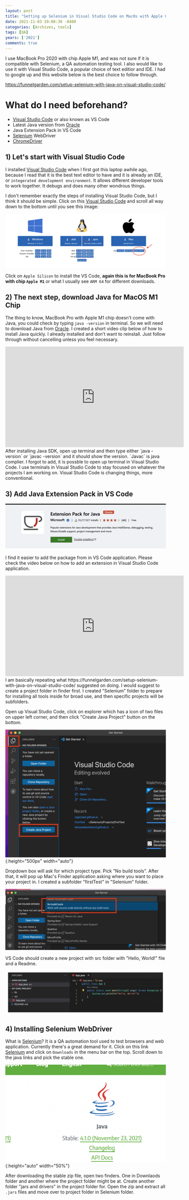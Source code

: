 ```yaml
---
layout: post
title: "Setting up Selenium in Visual Studio Code on MacOs with Apple Chip M1"
date: 2021-11-03 19:08:30 -0400
categories: [Archives, tools] 
tags: [QA]
years: ['2021']
comments: true
---
```


I use MacBook Pro 2020 with chip Apple M1, and was not sure if it is compatible with Selenium, a QA automation testing tool. I also would like to use it with Visual Studio Code, a popular choice of text editior and IDE. I had to google up and this website below is the best choice to follow through. 

https://funnelgarden.com/setup-selenium-with-java-on-visual-studio-code/


# What do I need beforehand?

- [Visual Studio Code][Visual Studio Code] or also known as VS Code
- Latest Java version from [Oracle][Oracle] 
- Java Extension Pack in VS Code
- [Selenium][Selenium] WebDriver
- [ChromeDriver][ChromeDriver] 


## 1) Let's start with Visual Studio Code

I installed [Visual Studio Code][Visual Studio Code] when I first got this laptop awhile ago, because I read that it is the best text editor to have and it is already an IDE, or `integerated development environment`. It allows different developer tools to work together. It debugs and does many other wondrous things.

I don't remember exactly the steps of installing Visual Studio Code, but I think it should be simple. Click on this [Visual Studio Code][Visual Studio Code] and scroll all way down to the bottom until you see this image:

![VS-ARM](/assets/img/blog/VS-ARM.png)

Click on `Apple Silicon` to install the VS Code, <strong>again this is for MacBook Pro with chip `Apple M1` </strong> or what I usually see `ARM 64` for different downloads.

## 2) The next step, download Java for MacOS M1 Chip

The thing to know, MacBook Pro with Apple M1 chip doesn't come with Java, you could check by typing `java -version` in terminal. So we will need to download Java from [Oracle][Oracle]. I created a short video clip below of how to install Java quickly. I already installed and don't want to reinstall. Just follow through without cancelling unless you feel necessary.

<iframe width="560" height="315" src="https://www.youtube.com/embed/ABbsylwIlF4" title="YouTube video player" frameborder="0" allow="accelerometer; autoplay; clipboard-write; encrypted-media; gyroscope; picture-in-picture" allowfullscreen></iframe> 
 <br>
After installing Java SDK, open up terminal and then type either `java -version` or `javac -version` and it should show the version. `Javac` is java complier.  I forgot to add, it is possble to open up terminal in Visual Studio Code. I use terminals in Visual Studio Code to stay focused on whatever the projects I am working on. Visual Studio Code is changing things, more conventional. 

## 3) Add Java Extension Pack in VS Code

![JEPVS](/assets/img/blog/JEPVS.jpg)

I find it easier to add the package from in VS Code application. Please check the video below on how to add an extension in Visual Studio Code application. 

<iframe width="560" height="315" src="https://www.youtube.com/embed/ver8fQNSXMM" title="YouTube video player" frameborder="0" allow="accelerometer; autoplay; clipboard-write; encrypted-media; gyroscope; picture-in-picture" allowfullscreen></iframe>
 <br>
I am basically repeating what https://funnelgarden.com/setup-selenium-with-java-on-visual-studio-code/ suggested on doing. I would suggest to create a project folder in finder first. I created "Selenium" folder to prepare for installing all tools inside for broad use, and then specific projects will be subfolders. 

Open up Visual Studio Code, click on explorer which has a icon of two files on upper left corner, and then click "Create Java Project" button on the bottom. 

![java_project](/assets/img/blog/java_project.png){:height="500px" width="auto"}

Dropdown box will ask for which project type. Pick "No build tools". After that, it will pop up Mac's Finder application asking where you want to place your project in. I created a subfolder "firstTest" in "Selenium" folder.

![no_build_tools](/assets/img/blog/no_build_tools.png)

VS Code should create a new project with src folder with "Hello, World!" file and a Readme.

![example](/assets/img/blog/example.png)

## 4) Installing Selenium WebDriver

What is [Selenium][Selenium]? It is a QA automation tool used to test browsers and web application. Currently there's a great demand for it. Click on this link [Selenium][Selenium] and click on `Downloads` in the menu bar on the top. Scroll down to the java links and pick the stable one.

![selenjava](/assets/img/blog/selenjava.png){:height="auto" width="50%"}

After downloading the stable zip file, open two finders. One in Downlaods folder and another where the project folder might be at. Create another folder "jars and drivers" in the project folder for. Open the zip and extract all `.jars` files and move over to project folder in Selenium folder. 

[Visual Studio Code]:https://code.visualstudio.com/
[Oracle]:https://www.oracle.com/index.html
[Selenium]:https://selenium.dev
[ChromeDriver]:https://chromedriver.chromium.org/downloads
